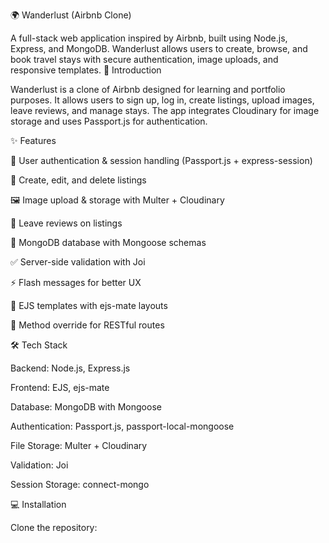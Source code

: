 🌍 Wanderlust (Airbnb Clone)

A full-stack web application inspired by Airbnb, built using Node.js, Express, and MongoDB. Wanderlust allows users to create, browse, and book travel stays with secure authentication, image uploads, and responsive templates.
🚀 Introduction

Wanderlust is a clone of Airbnb designed for learning and portfolio purposes. It allows users to sign up, log in, create listings, upload images, leave reviews, and manage stays. The app integrates Cloudinary for image storage and uses Passport.js for authentication.

✨ Features

🔐 User authentication & session handling (Passport.js + express-session)

🏡 Create, edit, and delete listings

🖼️ Image upload & storage with Multer + Cloudinary

📝 Leave reviews on listings

📂 MongoDB database with Mongoose schemas

✅ Server-side validation with Joi

⚡ Flash messages for better UX

📄 EJS templates with ejs-mate layouts

🔄 Method override for RESTful routes

🛠️ Tech Stack

Backend: Node.js, Express.js

Frontend: EJS, ejs-mate

Database: MongoDB with Mongoose

Authentication: Passport.js, passport-local-mongoose

File Storage: Multer + Cloudinary

Validation: Joi

Session Storage: connect-mongo

💻 Installation

Clone the repository:
